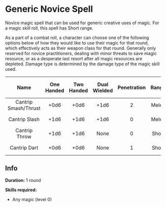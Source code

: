 # Generic Novice Spell

Novice magic spell that can be used for generic creative uses of magic. For a magic skill roll, this spell has Short range.

As a part of a combat roll, a character can choose one of the following options below of how they would like to use their magic for that round, which effectively acts as their weapon class for that round. Generally only reserved for novice practitioners, dealing with minor threats to save magic resource, or as a desperate last resort after all magic resources are depleted. Damage type is determined by the damage type of the magic skill used.

|         Name         | One<br />Handed | Two<br />Handed | Dual<br />Wielded | Penetration | Range | Damage<br />Types | Engageable<br />Opponents | Area Of<br />Effect | Resource<br />Class |
| :------------------: | :-------------: | :-------------: | :---------------: | :---------: | :---: | :---------------: | :-----------------------: | :-----------------: | :-----------------: |
| Cantrip Smash/Thrust |      +0d6      |      +0d6      |       +1d6       |      2      | Melee |                  |           Rapid           |        None        |  0 Magic Resource  |
|    Cantrip Slash    |      +1d6      |      +1d6      |       +1d6       |      0      | Melee |                  |           Rapid           |        None        |  0 Magic Resource  |
|    Cantrip Throw    |      +1d6      |      +1d6      |       None       |      0      | Short |                  |           Quick           |        None        |  0 Magic Resource  |
|     Cantrip Dart     |      +0d6      |      +0d6      |       None       |      1      | Short |                  |           Quick           |        None        |  0 Magic Resource  |

## Info

**Duration:** 1 round

**Skills required:**

- Any magic (level 0)
